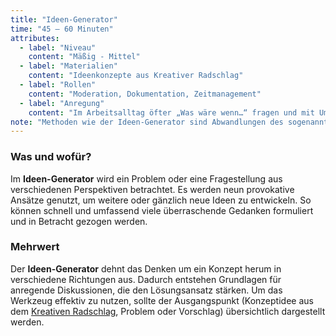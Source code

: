 ```yaml
---
title: "Ideen-Generator"
time: "45 – 60 Minuten"
attributes:
  - label: "Niveau"
    content: "Mäßig - Mittel"
  - label: "Materialien"
    content: "Ideenkonzepte aus Kreativer Radschlag"
  - label: "Rollen"
    content: "Moderation, Dokumentation, Zeitmanagement"
  - label: "Anregung"
    content: "Im Arbeitsalltag öfter „Was wäre wenn…“ fragen und mit Umkehrungen oder Erweiterungen in Routinen experimentieren."
note: "Methoden wie der Ideen-Generator sind Abwandlungen des sogenannten morphologischen Kasten, den der Physiker Zwicky in der 1930er Jahren entwickelte. Morphologie bedeutet Verwandlung und wird vornehmlich im Bereich der Untersuchung biologischer Verwandtschaften verwendet."
---
```


### Was und wofür?

Im **Ideen-Generator** wird ein Problem oder eine Fragestellung aus verschiedenen Perspektiven betrachtet. Es werden neun provokative Ansätze genutzt, um weitere oder gänzlich neue Ideen zu entwickeln. So können schnell und umfassend viele überraschende Gedanken formuliert und in Betracht gezogen werden.

### Mehrwert

Der **Ideen-Generator** dehnt das Denken um ein Konzept herum in verschiedene Richtungen aus. Dadurch entstehen Grundlagen für anregende Diskussionen, die den Lösungsansatz stärken. Um das Werkzeug effektiv zu nutzen, sollte der Ausgangspunkt (Konzeptidee aus dem [Kreativen Radschlag](/buch/entwerfen/viele-ideen-entwickeln#kreativer-radschlag), Problem oder Vorschlag) übersichtlich dargestellt werden.

